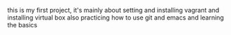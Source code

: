 this is my first project, it's mainly about setting and installing vagrant and installing virtual box 
also practicing how to use git and emacs and learning the basics 
